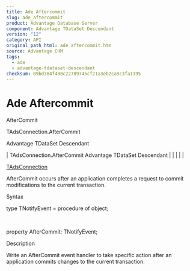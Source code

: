 ```yaml
---
title: Ade Aftercommit
slug: ade_aftercommit
product: Advantage Database Server
component: Advantage TDataSet Descendant
version: "12"
category: API
original_path_html: ade_aftercommit.htm
source: Advantage CHM
tags:
  - ade
  - advantage-tdataset-descendant
checksum: 09bd384f480c22789745cf21a3eb2ca9c3fa1195
---
```


# Ade Aftercommit

AfterCommit

TAdsConnection.AfterCommit

Advantage TDataSet Descendant

| TAdsConnection.AfterCommit  Advantage TDataSet Descendant |  |  |  |  |

[TAdsConnection](ade_tadsconnection_7.md)

AfterCommit occurs after an application completes a request to commit modifications to the current transaction.

Syntax

type TNotifyEvent = procedure of object;

 

property AfterCommit: TNotifyEvent;

Description

Write an AfterCommit event handler to take specific action after an application commits changes to the current transaction.
